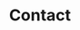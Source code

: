---
title: "Contact"
permalink: /contact/
author_profile: true
header:
	image: "/images/HPCC_logo.jpg"
---